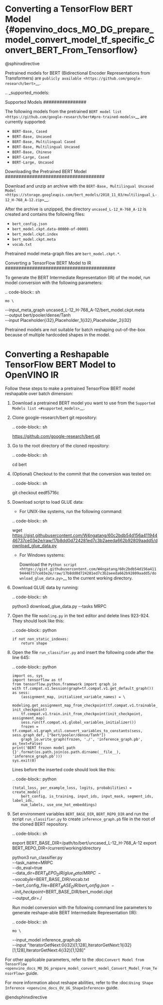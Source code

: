 # Converting a TensorFlow BERT Model {#openvino_docs_MO_DG_prepare_model_convert_model_tf_specific_Convert_BERT_From_Tensorflow}

@sphinxdirective

Pretrained models for BERT (Bidirectional Encoder Representations from Transformers) are
`publicly available <https://github.com/google-research/bert>`__.

.. _supported_models:

Supported Models
################

The following models from the pretrained `BERT model list <https://github.com/google-research/bert#pre-trained-models>`__ are currently supported:

* ``BERT-Base, Cased``
* ``BERT-Base, Uncased``
* ``BERT-Base, Multilingual Cased``
* ``BERT-Base, Multilingual Uncased``
* ``BERT-Base, Chinese``
* ``BERT-Large, Cased``
* ``BERT-Large, Uncased``

Downloading the Pretrained BERT Model
#####################################

Download and unzip an archive with the `BERT-Base, Multilingual Uncased Model <https://storage.googleapis.com/bert_models/2018_11_03/multilingual_L-12_H-768_A-12.zip>`__.

After the archive is unzipped, the directory ``uncased_L-12_H-768_A-12`` is created and contains the following files:

* ``bert_config.json``
* ``bert_model.ckpt.data-00000-of-00001``
* ``bert_model.ckpt.index``
* ``bert_model.ckpt.meta``
* ``vocab.txt``

Pretrained model meta-graph files are ``bert_model.ckpt.*``.

Converting a TensorFlow BERT Model to IR
#########################################

To generate the BERT Intermediate Representation (IR) of the model, run model conversion with the following parameters:

.. code-block:: sh

    mo \
   --input_meta_graph uncased_L-12_H-768_A-12/bert_model.ckpt.meta \
   --output bert/pooler/dense/Tanh                                 \
   --input Placeholder{i32},Placeholder_1{i32},Placeholder_2{i32}


Pretrained models are not suitable for batch reshaping out-of-the-box because of multiple hardcoded shapes in the model.

Converting a Reshapable TensorFlow BERT Model to OpenVINO IR
=============================================================

Follow these steps to make a pretrained TensorFlow BERT model reshapable over batch dimension:

1. Download a pretrained BERT model you want to use from the `Supported Models list <#supported_models>`__.

2. Clone google-research/bert git repository:

   .. code-block:: sh

      https://github.com/google-research/bert.git

3. Go to the root directory of the cloned repository:

   .. code-block:: sh

      cd bert

4. (Optional) Checkout to the commit that the conversion was tested on:

   .. code-block:: sh

      git checkout eedf5716c

5. Download script to load GLUE data:

   * For UNIX-like systems, run the following command:

   .. code-block:: sh

      wget https://gist.githubusercontent.com/W4ngatang/60c2bdb54d156a41194446737ce03e2e/raw/17b8dd0d724281ed7c3b2aeeda662b92809aadd5/download_glue_data.py

   * For Windows systems:

      Download the `Python script <https://gist.githubusercontent.com/W4ngatang/60c2bdb54d156a41194446737ce03e2e/raw/17b8dd0d724281ed7c3b2aeeda662b92809aadd5/download_glue_data.py>`__ to the current working directory.

6. Download GLUE data by running:

   .. code-block:: sh

      python3 download_glue_data.py --tasks MRPC

7. Open the file ``modeling.py`` in the text editor and delete lines 923-924. They should look like this:

   .. code-block:: python

       if not non_static_indexes:
           return shape

8. Open the file ``run_classifier.py`` and insert the following code after the line 645:

   .. code-block:: python

       import os, sys
       import tensorflow as tf
       from tensorflow.python.framework import graph_io
       with tf.compat.v1.Session(graph=tf.compat.v1.get_default_graph()) as sess:
           (assignment_map, initialized_variable_names) = \
               modeling.get_assignment_map_from_checkpoint(tf.compat.v1.trainable_variables(), init_checkpoint)
           tf.compat.v1.train.init_from_checkpoint(init_checkpoint, assignment_map)
           sess.run(tf.compat.v1.global_variables_initializer())
           frozen = tf.compat.v1.graph_util.convert_variables_to_constants(sess, sess.graph_def, ["bert/pooler/dense/Tanh"])
           graph_io.write_graph(frozen, './', 'inference_graph.pb', as_text=False)
       print('BERT frozen model path {}'.format(os.path.join(os.path.dirname(__file__), 'inference_graph.pb')))
       sys.exit(0)

   Lines before the inserted code should look like this:

   .. code-block:: python

       (total_loss, per_example_loss, logits, probabilities) = create_model(
           bert_config, is_training, input_ids, input_mask, segment_ids, label_ids,
           num_labels, use_one_hot_embeddings)


9. Set environment variables ``BERT_BASE_DIR``, ``BERT_REPO_DIR`` and run the script ``run_classifier.py`` to create ``inference_graph.pb`` file in the root of the cloned BERT repository.

   .. code-block:: sh

      export BERT_BASE_DIR=/path/to/bert/uncased_L-12_H-768_A-12
      export BERT_REPO_DIR=/current/working/directory

      python3 run_classifier.py \
          --task_name=MRPC \
          --do_eval=true \
          --data_dir=$BERT_REPO_DIR/glue_data/MRPC \
          --vocab_file=$BERT_BASE_DIR/vocab.txt \
          --bert_config_file=$BERT_BASE_DIR/bert_config.json \
          --init_checkpoint=$BERT_BASE_DIR/bert_model.ckpt \
          --output_dir=./

   Run model conversion with the following command line parameters to generate reshape-able BERT Intermediate Representation (IR):

   .. code-block:: sh

       mo \
      --input_model inference_graph.pb \
      --input "IteratorGetNext:0{i32}[1,128],IteratorGetNext:1{i32}[1,128],IteratorGetNext:4{i32}[1,128]"

For other applicable parameters, refer to the :doc:`Convert Model from TensorFlow <openvino_docs_MO_DG_prepare_model_convert_model_Convert_Model_From_TensorFlow>` guide.

For more information about reshape abilities, refer to the :doc:`Using Shape Inference <openvino_docs_OV_UG_ShapeInference>` guide.

@endsphinxdirective
